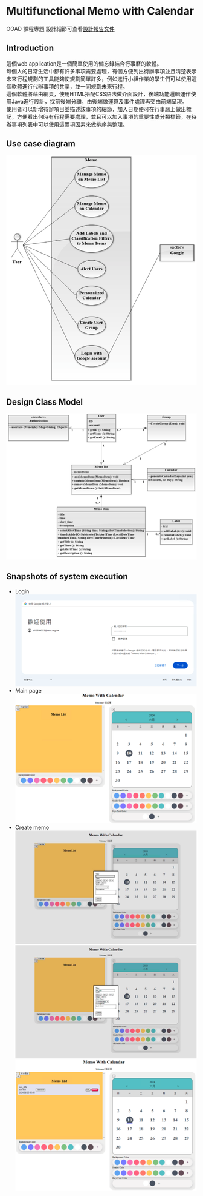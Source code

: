 # Multifunctional Memo with Calendar

OOAD 課程專題
設計細節可查看[設計報告文件](./final_report.pdf)

## Introduction

這個web application是一個簡單使用的備忘錄結合行事曆的軟體。  
每個人的日常生活中都有許多事項需要處理，有個方便列出待辦事項並且清楚表示未來行程規劃的工具能夠使規劃簡單許多，例如進行小組作業的學生們可以使用這個軟體進行代辦事項的共享，並一同規劃未來行程。  
這個軟體將藉由網頁，使用HTML搭配CSS語法做介面設計，後端功能邏輯運作使用Java進行設計，採前後端分離，由後端做運算及事件處理再交由前端呈現。  
使用者可以新增待辦項目並描述該事項的細節，加入日期便可在行事曆上做出標記，方便看出何時有行程需要處理，並且可以加入事項的重要性或分類標籤，在待辦事項列表中可以使用這兩項因素來做排序與整理。 

## Use case diagram
![Use Case Diagram](./img/USD.png)

## Design Class Model
![Design Class Model](./img/DCM.png)


## Snapshots of system execution

- Login
![Login](./img/demo1.png)
- Main page
![Main page](./img/demo2.png)
- Create memo
![Create memo1](./img/demo3.png)
![Create memo2](./img/demo4.png)
![Create memo3](./img/demo5.png)


